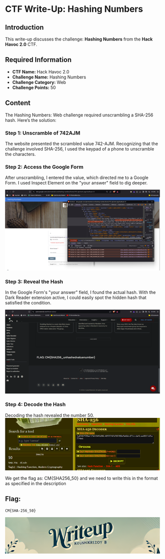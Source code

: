 # CTF Write-Up: Hashing Numbers

## Introduction

This write-up discusses the challenge: **Hashing Numbers** from the **Hack Havoc 2.0** CTF.

## Required Information

- **CTF Name:** Hack Havoc 2.0
- **Challenge Name:** Hashing Numbers
- **Challenge Category:** Web
- **Challenge Points:** 50

## Content
The Hashing Numbers: Web challenge required unscrambling a SHA-256 hash. Here’s the solution:
### Step 1: Unscramble of 742AJM
The website presented the scrambled value 742-AJM. Recognizing that the challenge involved SHA-256, I used the keypad of a phone to unscramble the characters.

### Step 2: Access the Google Form
After unscrambling, I entered the value, which directed me to a Google Form. I used Inspect Element on the "your answer" field to dig deeper.

![](src\images\25.png)

### Step 3: Reveal the Hash
In the Google Form's "your answer" field, I found the actual hash. With the Dark Reader extension active, I could easily spot the hidden hash that satisfied the condition.

![](src\images\26.png)

### Step 4: Decode the Hash
Decoding the hash revealed the number 50. 
![](src\images\27.png)

We get the flag as: CM{SHA256_50} and we need to write this in the format as specified in the description

## Flag: 
    CM{SHA-256_50}
                 


![CTF Writeup by KoushikReddyB](src\images\Credits.png)